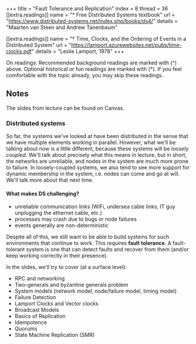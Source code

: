 +++
title = "Fault Tolerance and Replication"
index = 8
thread = 36
[[extra.readings]]
name = "* Free Distributed Systems textbook"
url = "https://www.distributed-systems.net/index.php/books/ds4/"
details = "Maarten van Steen and Andrew Tanenbaum"

[[extra.readings]]
name = "* Time, Clocks, and the Ordering of Events in a Distributed System"
url = "https://lamport.azurewebsites.net/pubs/time-clocks.pdf"
details = "Leslie Lamport, 1978"
+++

On readings:
Recommended background readings are marked with (^) above. Optional historical or fun readings are marked with (*). 
If you feel comfortable with the topic already, you may skip these readings. 

## Notes
The slides from lecture can be found on Canvas. 

### Distributed systems
So far, the systems we've looked at have been distributed in the sense that we have multiple elements working in parallel. 
However, what we'll be talking about now is a little different, because these systems will be _loosely coupled_. We'll
talk about precisely what this means in lecture, but in short, the networks are unreliable, and nodes in the system
are much more prone to failure. In loosely-coupled systems, we also tend to see more support for dynamic membership
in the system, i.e. nodes can come and go at will. We'll talk more about that next time. 

#### What makes DS challenging?
- unreliable communication links (WiFi, undersea cable links, IT guy unplugging the ethernet cable, etc.)
- processes may crash due to bugs or node failures
- events generally are non-deterministic

Despite all of this, we still want to be able to build systems for such environments that continue to work. This
requires **fault tolerance**. A fault-tolerant system is one that can detect faults and recover from them (and/or keep
working correctly in their presence). 

In the slides, we'll try to cover (at a surface level):
- RPC and networking
- Two-generals and byzantine generals problem
- System models (network model, node/failure model, timing model)
- Failure Detection
- Lamport Clocks and Vector clocks
- Broadcast Models
- Basics of Replication
- Idempotence 
- Quorums 
- State Machine Replication (SMR)





